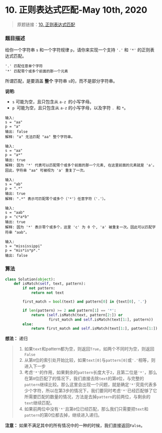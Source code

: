 # 10. 正则表达式匹配-May 10th, 2020  

> 原题链接：[10. 正则表达式匹配](https://leetcode-cn.com/problems/regular-expression-matching/)

### 题目描述

给你一个字符串 `s` 和一个字符规律 `p`，请你来实现一个支持 `'.'` 和 `'*'` 的正则表达式匹配。

```
'.' 匹配任意单个字符
'*' 匹配零个或多个前面的那一个元素
```

所谓匹配，是要涵盖 **整个** 字符串 `s`的，而不是部分字符串。

**说明:**

* `s` 可能为空，且只包含从 `a-z `的小写字母。  
* `p `可能为空，且只包含从 `a-z` 的小写字母，以及字符 `. `和 `*`。

```
输入:
s = "aa"
p = "a"
输出: false
解释: "a" 无法匹配 "aa" 整个字符串。
```

```
输入:
s = "aa"
p = "a*"
输出: true
解释: 因为 '*' 代表可以匹配零个或多个前面的那一个元素, 在这里前面的元素就是 'a'。因此，字符串 "aa" 可被视为 'a' 重复了一次。
```

```
输入:
s = "ab"
p = ".*"
输出: true
解释: ".*" 表示可匹配零个或多个（'*'）任意字符（'.'）。
```

```
输入:
s = "aab"
p = "c*a*b"
输出: true
解释: 因为 '*' 表示零个或多个，这里 'c' 为 0 个, 'a' 被重复一次。因此可以匹配字符串 "aab"。
```

```
输入:
s = "mississippi"
p = "mis*is*p*."
输出: false
```
### 算法

```python
class Solution(object):
    def isMatch(self, text, pattern):
        if not pattern:
            return not text

        first_match = bool(text) and pattern[0] in {text[0], '.'}

        if len(pattern) >= 2 and pattern[1] == '*':
            return (self.isMatch(text, pattern[2:]) or
                    first_match and self.isMatch(text[1:], pattern))
        else:
            return first_match and self.isMatch(text[1:], pattern[1:])
```
**想法：** 递归
> 1. 如果`text`和pattern都为空，则返回`True`，如两个不同时为空，则返回`False`
> 2. 从第`0`位的索引处开始比较，如果`text[0]`与`pattern[0]`或`'.'`相等，则进入下一步
> 3. 考虑`'*'`的作用，如果剩余的`pattern`长度大于`2`，且第二位是`'*'`，那么在第`0`位匹配了的情况下，我们直接去除`text`的第`0`位，与完整的`pattern`继续比较。那么这里会出现一个问题，就是确定`'*'`究竟代表多少个字符，所以在第3步的情况下，我们要同时考虑`'*'`已经匹配够了它所需要匹配的数量的情况，方法是去掉`pattern`的前两位，与剩余的`text`继续匹配。
> 4. 如果前两位中没有`'*'`且第`0`位已经匹配，那么我们只需要把`text`和`pattern`的第0位都去掉，继续进入递归。
>  
**注意：** 如果不满足其中的所有情况中的一种的时候，我们直接返回`False`。